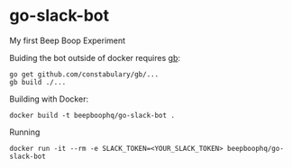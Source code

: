 # go-slack-bot
My first Beep Boop Experiment

Buiding the bot outside of docker requires [gb](https://getgb.io):

    go get github.com/constabulary/gb/...
    gb build ./...

Building with Docker:

    docker build -t beepboophq/go-slack-bot .

Running

    docker run -it --rm -e SLACK_TOKEN=<YOUR_SLACK_TOKEN> beepboophq/go-slack-bot
